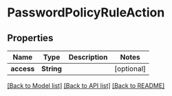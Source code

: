 # PasswordPolicyRuleAction

## Properties
Name | Type | Description | Notes
------------ | ------------- | ------------- | -------------
**access** | **String** |  | [optional] 

[[Back to Model list]](../README.md#documentation-for-models) [[Back to API list]](../README.md#documentation-for-api-endpoints) [[Back to README]](../README.md)



